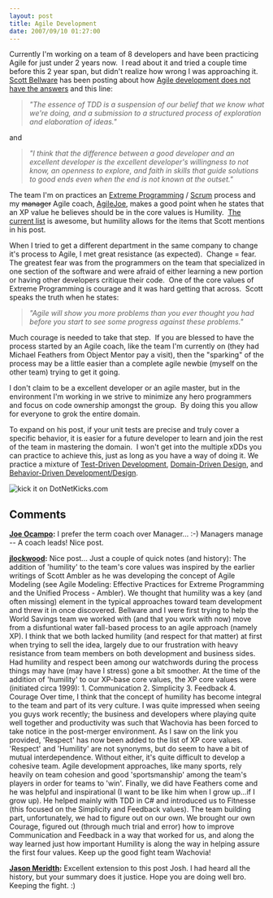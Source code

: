 ```yaml
---
layout: post
title: Agile Development
date: 2007/09/10 01:27:00
---
```



Currently I'm working on a team of 8 developers and have been practicing Agile for just under 2 years now.  I read about it and tried a couple time before this 2 year span, but didn't realize how wrong I was approaching it.  [Scott Bellware](http://codebetter.com/blogs/scott.bellware/default.aspx) has been posting about how [Agile development does not have the answers](http://codebetter.com/blogs/scott.bellware/archive/2007/09/09/167738.aspx) and this line:

> _"The essence of TDD is a suspension of our belief that we know what we're doing, and a submission to a structured process of exploration and elaboration of ideas."_

and

> _"I think that the difference between a good developer and an excellent developer is the excellent developer's willingness to not know, an openness to explore, and faith in skills that guide solutions to good ends even when the end is not known at the outset."_

The team I'm on practices an [Extreme Programming](http://en.wikipedia.org/wiki/Extreme_Programming) / [Scrum](http://en.wikipedia.org/wiki/Scrum_%28development%29) process and my <strike>manager</strike> Agile coach, [AgileJoe](http://www.lostechies.com/blogs/joe_ocampo), makes a good point when he states that an XP value he believes should be in the core values is Humility.  [The current list](http://en.wikipedia.org/wiki/Extreme_Programming#XP_values) is awesome, but humility allows for the items that Scott mentions in his post.

When I tried to get a different department in the same company to change it's process to Agile, I met great resistance (as expected).  Change = fear.  The greatest fear was from the programmers on the team that specialized in one section of the software and were afraid of either learning a new portion or having other developers critique their code.  One of the core values of Extreme Programming is courage and it was hard getting that across.  Scott speaks the truth when he states:

> _"Agile will show you more problems than you ever thought you had before you start to see some progress against these problems."_

Much courage is needed to take that step.  If you are blessed to have the process started by an Agile coach, like the team I'm currently on (they had Michael Feathers from Object Mentor pay a visit), then the "sparking" of the process may be a little easier than a complete agile newbie (myself on the other team) trying to get it going. 

I don't claim to be a excellent developer or an agile master, but in the environment I'm working in we strive to minimize any hero programmers and focus on code ownership amongst the group.  By doing this you allow for everyone to grok the entire domain.

To expand on his post, if your unit tests are precise and truly cover a specific behavior, it is easier for a future developer to learn and join the rest of the team in mastering the domain.  I won't get into the multiple xDDs you can practice to achieve this, just as long as you have a way of doing it. We practice a mixture of [Test-Driven Development](http://en.wikipedia.org/wiki/Test-driven_development), [Domain-Driven Design](http://www.infoq.com/news/2006/12/domain-driven-design), and [Behavior-Driven Development/Design](http://dannorth.net/introducing-bdd).

![kick it on DotNetKicks.com](http://www.dotnetkicks.com/Services/Images/KickItImageGenerator.ashx?url=http://www.lostechies.com/blogs/jason_meridth/archive/2007/09/09/agile-development.aspx)

## Comments

**[Joe Ocampo](#82 "2007-09-10 04:13:53"):** I prefer the term coach over Manager... :-) Managers manage -- A coach leads! Nice post.

**[jlockwood](#83 "2007-09-10 12:28:14"):** Nice post... Just a couple of quick notes (and history): The addition of 'humility' to the team's core values was inspired by the earlier writings of Scott Ambler as he was developing the concept of Agile Modeling (see Agile Modeling: Effective Practices for Extreme Programming and the Unified Process - Ambler). We thought that humility was a key (and often missing) element in the typical approaches toward team development and threw it in once discovered. Bellware and I were first trying to help the World Savings team we worked with (and that you work with now) move from a disfuntional water fall-based process to an agile approach (namely XP). I think that we both lacked humility (and respect for that matter) at first when trying to sell the idea, largely due to our frustration with heavy resistance from team members on both development and business sides. Had humility and respect been among our watchwords during the process things may have (may have I stress) gone a bit smoother. At the time of the addition of 'humility' to our XP-base core values, the XP core values were (initiated circa 1999): 1\. Communication 2\. Simplicity 3\. Feedback 4\. Courage Over time, I think that the concept of humility has become integral to the team and part of its very culture. I was quite impressed when seeing you guys work recently; the business and developers where playing quite well together and productivity was such that Wachovia has been forced to take notice in the post-merger environment. As I saw on the link you provided, 'Respect' has now been added to the list of XP core values. 'Respect' and 'Humility' are not synonyms, but do seem to have a bit of mutual interdependence. Without either, it's quite difficult to develop a cohesive team. Agile development approaches, like many sports, rely heavily on team cohesion and good 'sportsmanship' among the team's players in order for teams to 'win'. Finally, we did have Feathers come and he was helpful and inspirational (I want to be like him when I grow up...if I grow up). He helped mainly with TDD in C# and introduced us to Fitnesse (this focused on the Simplicity and Feedback values). The team building part, unfortunately, we had to figure out on our own. We brought our own Courage, figured out (through much trial and error) how to improve Communication and Feedback in a way that worked for us, and along the way learned just how important Humility is along the way in helping assure the first four values. Keep up the good fight team Wachovia!

**[Jason Meridth](#84 "2007-09-10 12:36:24"):** Excellent extension to this post Josh. I had heard all the history, but your summary does it justice. Hope you are doing well bro. Keeping the fight. :)


